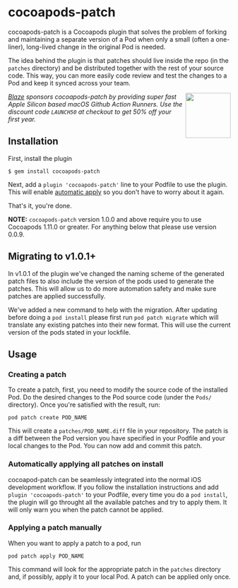 # cocoapods-patch

cocoapods-patch is a Cocoapods plugin that solves the problem of forking and maintaining a separate version of a Pod when only a small (often a one-liner), long-lived change in the original Pod is needed.

The idea behind the plugin is that patches should live inside the repo (in the `patches` directory) and be distributed together with the rest of your source code. This way, you can more easily code review and test the changes to a Pod and keep it synced across your team.

<div align="left" valign="middle">
<a href="https://runblaze.dev">
 <picture>
   <source media="(prefers-color-scheme: dark)" srcset="https://www.runblaze.dev/logo_dark.png">
   <img align="right" src="https://www.runblaze.dev/logo_light.png" height="102px"/>
 </picture>
</a>

<br style="display: none;"/>

_[Blaze](https://runblaze.dev) sponsors cocoapods-patch by providing super fast Apple Silicon based macOS Github Action Runners. Use the discount code `LAUNCH50` at checkout to get 50% off your first year._

</div>

## Installation

First, install the plugin

    $ gem install cocoapods-patch

Next, add a `plugin 'cocoapods-patch'` line to your Podfile to use the plugin. This will enable [automatic apply](#automatically-applying-all-patches-on-install) so you don't have to worry about it again.

That's it, you're done.

**NOTE:**
`cocoapods-patch` version 1.0.0 and above require you to use Cocoapods 1.11.0 or greater.
For anything below that please use version 0.0.9.

## Migrating to v1.0.1+

In v1.0.1 of the plugin we've changed the naming scheme of the generated patch files to also include the version of the pods used to generate the patches. This will allow us to do more automation safety and make sure patches are applied successfully.

We've added a new command to help with the migration. After updating before doing a `pod install` please first run `pod patch migrate` which will translate any existing patches into their new format. This will use the current version of the pods stated in your lockfile.

## Usage

### Creating a patch

To create a patch, first, you need to modify the source code of the installed Pod. Do the desired changes to the Pod source code (under the `Pods/` directory). Once you're satisfied with the result, run:

    pod patch create POD_NAME

This will create a `patches/POD_NAME.diff` file in your repository. The patch is a diff between the Pod version you have specified in your Podfile and your local changes to the Pod. You can now add and commit this patch.

### Automatically applying all patches on install

cocoapod-patch can be seamlessly integrated into the normal iOS development workflow. If you follow the installation instructions and add `plugin 'cocoapods-patch'` to your Podfile, every time you do a `pod install`, the plugin will go throught all the available patches and try to apply them. It will only warn you when the patch cannot be applied.

### Applying a patch manually

When you want to apply a patch to a pod, run

    pod patch apply POD_NAME

This command will look for the appropriate patch in the `patches` directory and, if possibly, apply it to your local Pod. A patch can be applied only once.
